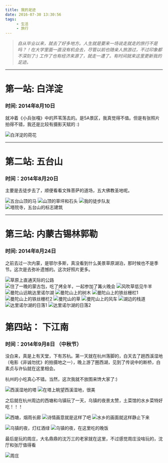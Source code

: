```yaml
---
title: 我的足迹
date: 2016-07-30 13:30:56
tags:
     - 生活
     - 旅行 
---
```


> *自从毕业以来，就去了好多地方。人生就是要来一场说走就走的旅行不是吗？！在大学里面一直没有机会去，尽管以前也随亲人旅游过，不过印象都不深刻了:) 工作了也有经济来源了，就走一遭了。有时间就来这里更新我的足迹。*


***

# 第一站: 白洋淀
### 时间: 2014年8月10日

就冲着《小兵张嘎》中的芦苇荡去的。是5A景区，我真觉得不值。但是有张照片拍得不错，我还是比较有摄影天赋的 :)

![](http://ww2.sinaimg.cn/large/a1ac93f3gw1f6c1i0oe5hj218g0tjn50.jpg "白洋淀的荷花")

***

# 第二站: 五台山
### 时间：2014年8月20日

主要是去徒步去了，顺便看看文殊菩萨的道场，五大佛教圣地呢。

![](http://ww2.sinaimg.cn/large/a1ac93f3gw1f6c0foffvnj218g0tjdrn.jpg "五台山顶的马")
![](http://ww2.sinaimg.cn/large/a1ac93f3gw1f6c0gwhjd7j218g0tjwyn.jpg "山顶的草坪和石头")
![](http://ww3.sinaimg.cn/large/a1ac93f3gw1f6c0i8pfqlj218g0tjnck.jpg "我的徒步队友")
![](http://ww4.sinaimg.cn/large/a1ac93f3gw1f6c0k5o7z4j20tj18g1cw.jpg "塔院寺，五台山的标志建筑")

***

# 第三站: 内蒙古锡林郭勒
### 时间: 2014年8月24日

之前去过一次内蒙，是鄂尔多斯，真没看到什么美景草原湖泊，那时候也不是季节。这次是去弥补遗憾的。这次好照片更多。

![](http://ww4.sinaimg.cn/large/a1ac93f3gw1f6c1oodp7hj218g0tj7hz.jpg "草原上直通天际的公路")
![](http://ww4.sinaimg.cn/large/a1ac93f3gw1f6c1zp6nlwj218g0tjk8l.jpg "住了一晚的蒙古包，吃了烤全羊，一起参加了篝火晚会")
![](http://ww1.sinaimg.cn/large/a1ac93f3gw1f6c1qm4unpj218g0tjtqp.jpg "风吹草低见牛羊")
![](http://ww1.sinaimg.cn/large/a1ac93f3gw1f6c1yeof71j218g0tjwsn.jpg "曼陀山远眺达里诺尔湖")
![](http://ww2.sinaimg.cn/large/a1ac93f3gw1f6c1xl8zn9j218g0tjnb1.jpg "曼陀山上的树木")
![](http://ww2.sinaimg.cn/large/a1ac93f3gw1f6c1vkhqm1j218g0tjwz2.jpg "曼陀山上的铁丝栅栏1")
![](http://ww1.sinaimg.cn/large/a1ac93f3gw1f6c1smar4bj218g0tjkea.jpg "曼陀山上的铁丝栅栏2")
![](http://ww1.sinaimg.cn/large/a1ac93f3gw1f6c1ryb0j8j218g0tjncp.jpg "曼陀山的草")
![](http://ww3.sinaimg.cn/large/a1ac93f3gw1f6c1ukce0ij20tj18gamj.jpg "曼陀山上的风车")
![](http://ww3.sinaimg.cn/large/a1ac93f3gw1f6c1w404u1j218g0tjtmn.jpg "湖边的栈道")
![](http://ww3.sinaimg.cn/large/a1ac93f3gw1f6c1pqnc45j218g0tj13s.jpg "达里诺尔湖的日落1")
![](http://ww1.sinaimg.cn/large/a1ac93f3gw1f6c1tloilzj218g0tj47f.jpg "达里诺尔湖的日落2")


# 第四站： 下江南
### 时间：2014年9月8日 （中秋节）

没白来，真是上有天堂，下有苏杭。第一天就在杭州落脚的，白天去了趟西溪湿地（电影《非诚勿扰》的拍摄地之一），晚上游了圈西湖，见到了传说中的断桥，白素贞与许仙就在这里相会。

杭州的小吃真心不错。当然，这次我就不放图来馋大家了:) 

![](http://ww4.sinaimg.cn/large/a1ac93f3gw1f74vvx08tpj20tj18g17g.jpg "西溪湿地的塔")
![](http://ww3.sinaimg.cn/large/a1ac93f3gw1f74vx6d91kj218g0tjatn.jpg "在塔上眺望西溪湿地，很美")

之后就在杭州周边的西塘和乌镇玩了一天，乌镇的夜景太赞，土菜馆的水乡菜特好吃！！！

![](http://ww4.sinaimg.cn/large/a1ac93f3gw1f74vxqfpzpj218g0tjk6x.jpg "西塘，烟雨长廊")
![](http://ww2.sinaimg.cn/large/a1ac93f3gw1f74vxjk60ej218g0tjqhm.jpg "诗情画意就是这样了吧")
![](http://ww4.sinaimg.cn/large/a1ac93f3gw1f74vxfzn1fj218g0tjh4d.jpg "水乡的画面就这样静止下来")

![](http://ww4.sinaimg.cn/large/a1ac93f3gw1f74vy110twj218g0tjh03.jpg "乌镇的夜，灯红酒绿")
![](http://ww4.sinaimg.cn/large/a1ac93f3gw1f74vxvprjdj218g0tjtlf.jpg "乌镇的夜，在这里吃的晚饭")

最后是玩的周庄，大名鼎鼎的沈万三的老家就在这里，不过感觉周庄没啥玩的，沈厅和张厅值得看

![](http://ww4.sinaimg.cn/large/a1ac93f3gw1f74vy91gs3j218g0tjh87.jpg "周庄")




